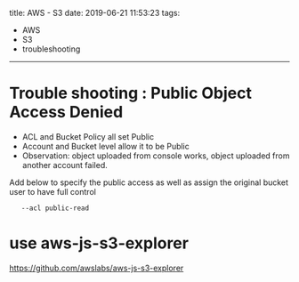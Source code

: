 title: AWS - S3
date: 2019-06-21 11:53:23
tags:
- AWS
- S3
- troubleshooting
---


# Trouble shooting : Public Object Access Denied


* ACL and Bucket Policy all set Public
* Account and Bucket level allow it to be Public
* Observation: object uploaded from console works, object uploaded from another account failed.

Add below to specify the public access as well as assign the original bucket user to have full control

```command
   --acl public-read 
```


# use aws-js-s3-explorer


https://github.com/awslabs/aws-js-s3-explorer
